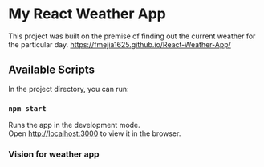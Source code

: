 # My React Weather App

This project was built on the premise of finding out the current weather for the particular day.
https://fmejia1625.github.io/React-Weather-App/

## Available Scripts

In the project directory, you can run:

### `npm start`

Runs the app in the development mode.\
Open [http://localhost:3000](http://localhost:3000) to view it in the browser.

### Vision for weather app
